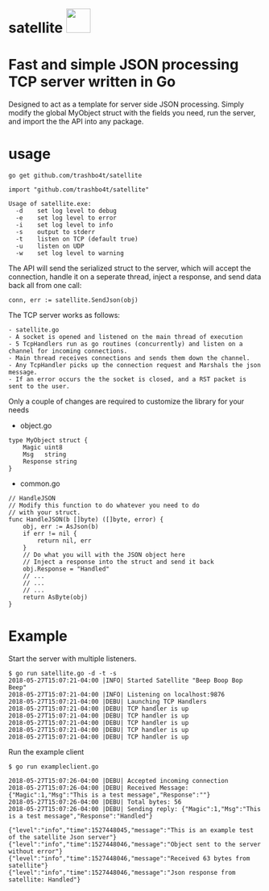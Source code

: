 # satellite  <img src="https://image.flaticon.com/icons/svg/917/917274.svg" width="48">

# Fast and simple JSON processing TCP server written in Go

Designed to act as a template for server side JSON processing.
Simply modify the global MyObject struct with the fields you need, run the server, and import the the API into any package.

# usage
`go get github.com/trashbo4t/satellite`

`import "github.com/trashbo4t/satellite"`

```
Usage of satellite.exe:
  -d    set log level to debug
  -e    set log level to error
  -i    set log level to info
  -s    output to stderr
  -t    listen on TCP (default true)
  -u    listen on UDP
  -w    set log level to warning
```

The API will send the serialized struct to the server, which will accept the connection, handle it on a seperate thread, inject a response, and send data back all from one call:

` conn, err := satellite.SendJson(obj) `

The TCP server works as follows:

    - satellite.go
	- A socket is opened and listened on the main thread of execution
	- 5 TcpHandlers run as go routines (concurrently) and listen on a channel for incoming connections.
	- Main thread receives connections and sends them down the channel.
	- Any TcpHandler picks up the connection request and Marshals the json message.
	- If an error occurs the the socket is closed, and a RST packet is sent to the user.

Only a couple of changes are required to customize the library for your needs

* object.go
```
type MyObject struct {
	Magic uint8
	Msg   string
	Response string
}
```

* common.go 
```
// HandleJSON
// Modify this function to do whatever you need to do
// with your struct.
func HandleJSON(b []byte) ([]byte, error) {
	obj, err := AsJson(b)
	if err != nil {
		return nil, err
	}
	// Do what you will with the JSON object here
	// Inject a response into the struct and send it back
	obj.Response = "Handled"
	// ...
	// ...
	// ...
	return AsByte(obj)
}
```


# Example

Start the server with multiple listeners.
```
$ go run satellite.go -d -t -s
2018-05-27T15:07:21-04:00 |INFO| Started Satellite "Beep Boop Bop Beep" 
2018-05-27T15:07:21-04:00 |INFO| Listening on localhost:9876
2018-05-27T15:07:21-04:00 |DEBU| Launching TCP Handlers
2018-05-27T15:07:21-04:00 |DEBU| TCP handler is up
2018-05-27T15:07:21-04:00 |DEBU| TCP handler is up
2018-05-27T15:07:21-04:00 |DEBU| TCP handler is up
2018-05-27T15:07:21-04:00 |DEBU| TCP handler is up
2018-05-27T15:07:21-04:00 |DEBU| TCP handler is up
```

Run the example client 
```
$ go run exampleclient.go
```

```
2018-05-27T15:07:26-04:00 |DEBU| Accepted incoming connection
2018-05-27T15:07:26-04:00 |DEBU| Received Message: {"Magic":1,"Msg":"This is a test message","Response":""}                                                                                                                                                                                                                                                                                                                                                                                                                                                                                                                                                                                                                                                                                                                                                                                                                                                                                                                                                                                                        
2018-05-27T15:07:26-04:00 |DEBU| Total bytes: 56
2018-05-27T15:07:26-04:00 |DEBU| Sending reply: {"Magic":1,"Msg":"This is a test message","Response":"Handled"}
```

```
{"level":"info","time":1527448045,"message":"This is an example test of the satellite Json server"}
{"level":"info","time":1527448046,"message":"Object sent to the server without error"}
{"level":"info","time":1527448046,"message":"Received 63 bytes from satellite"}
{"level":"info","time":1527448046,"message":"Json response from satellite: Handled"}
```
